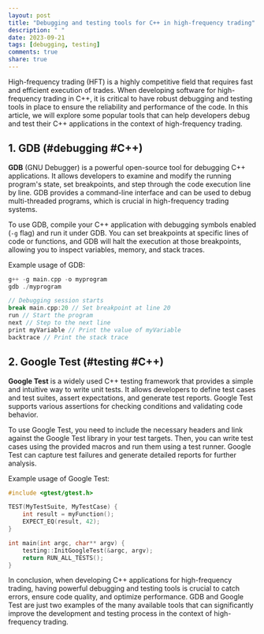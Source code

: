 ```yaml
---
layout: post
title: "Debugging and testing tools for C++ in high-frequency trading"
description: " "
date: 2023-09-21
tags: [debugging, testing]
comments: true
share: true
---
```


High-frequency trading (HFT) is a highly competitive field that requires fast and efficient execution of trades. When developing software for high-frequency trading in C++, it is critical to have robust debugging and testing tools in place to ensure the reliability and performance of the code. In this article, we will explore some popular tools that can help developers debug and test their C++ applications in the context of high-frequency trading.

## 1. **GDB** (#debugging #C++)

**GDB** (GNU Debugger) is a powerful open-source tool for debugging C++ applications. It allows developers to examine and modify the running program's state, set breakpoints, and step through the code execution line by line. GDB provides a command-line interface and can be used to debug multi-threaded programs, which is crucial in high-frequency trading systems.

To use GDB, compile your C++ application with debugging symbols enabled (`-g` flag) and run it under GDB. You can set breakpoints at specific lines of code or functions, and GDB will halt the execution at those breakpoints, allowing you to inspect variables, memory, and stack traces.

Example usage of GDB:
```cpp
g++ -g main.cpp -o myprogram
gdb ./myprogram

// Debugging session starts
break main.cpp:20 // Set breakpoint at line 20
run // Start the program
next // Step to the next line
print myVariable // Print the value of myVariable
backtrace // Print the stack trace
```

## 2. **Google Test** (#testing #C++)

**Google Test** is a widely used C++ testing framework that provides a simple and intuitive way to write unit tests. It allows developers to define test cases and test suites, assert expectations, and generate test reports. Google Test supports various assertions for checking conditions and validating code behavior.

To use Google Test, you need to include the necessary headers and link against the Google Test library in your test targets. Then, you can write test cases using the provided macros and run them using a test runner. Google Test can capture test failures and generate detailed reports for further analysis.

Example usage of Google Test:
```cpp
#include <gtest/gtest.h>

TEST(MyTestSuite, MyTestCase) {
    int result = myFunction();
    EXPECT_EQ(result, 42);
}

int main(int argc, char** argv) {
    testing::InitGoogleTest(&argc, argv);
    return RUN_ALL_TESTS();
}
```

In conclusion, when developing C++ applications for high-frequency trading, having powerful debugging and testing tools is crucial to catch errors, ensure code quality, and optimize performance. GDB and Google Test are just two examples of the many available tools that can significantly improve the development and testing process in the context of high-frequency trading.